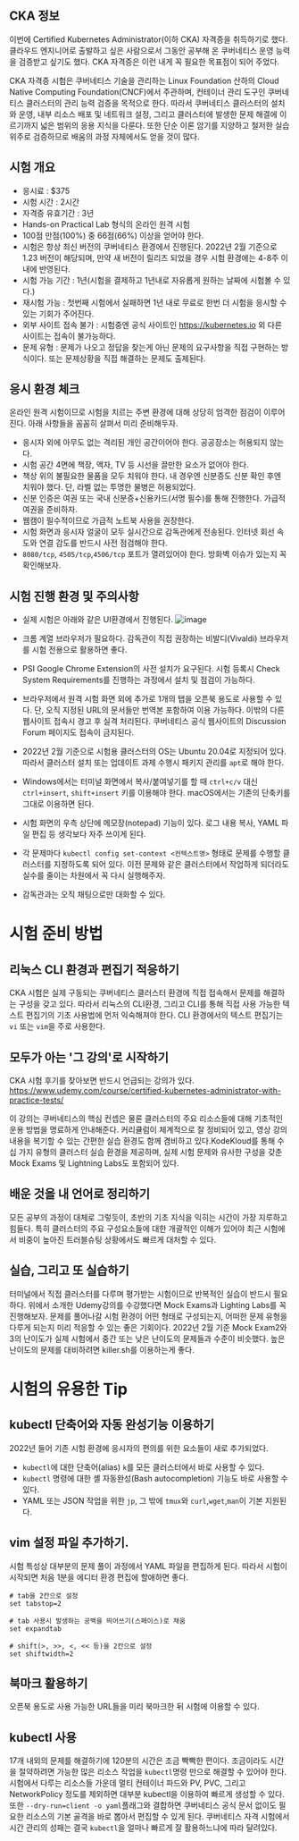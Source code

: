 ## CKA 정보
이번에 Certified Kubernetes Administrator(이하 CKA) 자격증을 취득하기로 했다. 클라우드 엔지니어로 출발하고 싶은 사람으로서 그동안 공부해 온 쿠버네티스 운영 능력을 검증받고 싶기도 했다. CKA 자격증은 이런 내게 꼭 필요한 목표점이 되어 주었다.

CKA 자격증 시험은 쿠버네티스 기술을 관리하는 Linux Foundation 산하의 Cloud Native Computing Foundation(CNCF)에서 주관하며, 컨테이너 관리 도구인 쿠버네티스 클러스터의 관리 능력 검증을 목적으로 한다. 따라서 쿠버네티스 클러스터의 설치와 운영, 내부 리소스 배포 및 네트워크 설정, 그리고 클러스터에 발생한 문제 해결에 이르기까지 넓은 범위의 응용 지식을 다룬다. 또한 단순 이론 암기를 지양하고 철저한 실습 위주로 검증하므로 배움의 과정 자체에서도 얻을 것이 많다.

## 시험 개요

 - 응시료 : $375
 - 시험 시간 : 2시간
 - 자격증 유효기간 : 3년
 - Hands-on Practical Lab 형식의 온라인 원격 시험
 - 100점 만점(100%) 중 66점(66%) 이상을 얻어야 한다.
 - 시험은 항상 최신 버전의 쿠버네티스 환경에서 진행된다. 2022년 2월 기준으로 1.23 버전이 해당되며, 만약 새 버전이 릴리즈 되었을 경우 시험 환경에는 4-8주 이내에 반영된다.
 - 시험 가능 기간 : 1년(시험을 결제하고 1년내로 자유롭게 원하는 날짜에 시험볼 수 있다.)
 - 재시험 가능 : 첫번째 시험에서 실패하면 1년 내로 무료로 한번 더 시험을 응시할 수 있는 기회가 주어진다.
 - 외부 사이트 접속 불가 : 시험중엔 공식 사이트인 https://kubernetes.io 외 다른 사이트는 접속이 불가능하다.
 - 문제 유형 : 문제가 나오고 정답을 찾는게 아닌 문제의 요구사항을 직접 구현하는 방식이다. 또는 문제상황을 직접 해결하는 문제도 출제된다.

## 응시 환경 체크
온라인 원격 시험이므로 시험을 치르는 주변 환경에 대해 상당히 엄격한 점검이 이루어진다. 아래 사항들을 꼼꼼히 살펴서 미리 준비해두자.

- 응시자 외에 아무도 없는 격리된 개인 공간이어야 한다. 공공장소는 허용되지 않는다.
- 시험 공간 4면에 책장, 액자, TV 등 시선을 끌만한 요소가 없어야 한다.
- 책상 위의 불필요한 물품을 모두 치워야 한다. 내 경우엔 신분증도 신분 확인 후엔 치워야 했다. 단, 라벨 없는 투명한 물병은 허용되었다.
- 신분 인증은 여권 또는 국내 신분증+신용카드(서명 필수)를 통해 진행한다. 가급적 여권을 준비하자.
- 웹캠이 필수적이므로 가급적 노트북 사용을 권장한다.
- 시험 화면과 응시자 얼굴이 모두 실시간으로 감독관에게 전송된다. 인터넷 회선 속도와 연결 감도를 반드시 사전 점검해야 한다.
- `8080/tcp`, `4505/tcp`,`4506/tcp` 포트가 열려있어야 한다. 방화벽 이슈가 있는지 꼭 확인해보자.

## 시험 진행 환경 및 주의사항
- 실제 시험은 아래와 같은 UI환경에서 진행된다.
![image](https://user-images.githubusercontent.com/81672260/165020213-df6ebf7f-469d-4e06-a253-48ae84f1ed0e.png)

- 크롬 계열 브라우저가 필요하다. 감독관이 직접 권장하는 비발디(Vivaldi) 브라우저를 시험 전용으로 활용하면 좋다.
- PSI Google Chrome Extension의 사전 설치가 요구된다. 시험 등록시 Check System Requirements를 진행하는 과정에서 설치 및 점검이 가능하다.
- 브라우저에서 원격 시험 화면 외에 추가로 1개의 탭을 오픈북 용도로 사용할 수 있다. 단, 오직 지정된 URL의 문서들만 번역본 포함하여 이용 가능하다. 이밖의 다른 웹사이트 접속시 경고 후 실격 처리된다. 쿠버네티스 공식 웹사이트의 Discussion Forum 페이지도 접속이 금지된다.
- 2022년 2월 기준으로 시험용 클러스터의 OS는 Ubuntu 20.04로 지정되어 있다. 따라서 클러스터 설치 또는 업데이트 과제 수행시 패키지 관리를 `apt`로 해야 한다.
- Windows에서는 터미널 화면에서 복사/붙여넣기를 할 때 `ctrl+c/v` 대신 `ctrl+insert`, `shift+insert` 키를 이용해야 한다. macOS에서는 기존의 단축키를 그대로 이용하면 된다.
- 시험 화면의 우측 상단에 메모장(notepad) 기능이 있다. 로그 내용 복사, YAML 파일 편집 등 생각보다 자주 쓰이게 된다.
- 각 문제마다 `kubectl config set-context <컨텍스트명>` 형태로 문제를 수행할 클러스터를 지정하도록 되어 있다. 이전 문제와 같은 클러스터에서 작업하게 되더라도 실수를 줄이는 차원에서 꼭 다시 실행해주자.
- 감독관과는 오직 채팅으로만 대화할 수 있다.

# 시험 준비 방법
## 리눅스 CLI 환경과 편집기 적응하기

CKA 시험은 실제 구동되는 쿠버네티스 클러스터 환경에 직접 접속해서 문제를 해결하는 구성을 갖고 있다. 따라서 리눅스의 CLI환경, 그리고 CLI를 통해 직접 사용 가능한 텍스트 편집기의
기초 사용법에 먼저 익숙해져야 한다. CLI 환경에서의 텍스트 편집기는 `vi` 또는 `vim`을 주로 사용한다.

## 모두가 아는 '그 강의'로 시작하기
CKA 시험 후기를 찾아보면 반드시 언급되는 강의가 있다.
https://www.udemy.com/course/certified-kubernetes-administrator-with-practice-tests/

이 강의는 쿠버네티스의 핵심 컨셉은 물론 클러스터의 주요 리소스들에 대해 기초적인 운용 방법을 명료하게 안내해준다. 커리큘럼이 체계적으로 잘 정비되어 있고, 영상 강의 내용을 복기할 수 있는 간편한 실습 환경도 함께 겸비하고 있다.KodeKloud를 통해 수십 가지 유형의 클러스터 실습 환경을 제공하며, 실제 시험 문제와 유사한 구성을 갖춘 Mock Exams 및 Lightning Labs도
포함되어 있다.

## 배운 것을 내 언어로 정리하기
모든 공부의 과정이 대체로 그렇듯이, 초반의 기초 지식을 익히는 시간이 가장 지루하고 힘들다. 특히 클러스터의 주요 구성요소들에 대한 개괄적인 이해가 있어야 최근 시험에서 비중이 높아진 트러블슈팅 상황에서도 빠르게 대처할 수 있다.

## 실습, 그리고 또 실습하기

터미널에서 직접 클러스터를 다루며 평가받는 시험이므로 반복적인 실습이 반드시 필요하다.
위에서 소개한 Udemy강의를 수강했다면 Mock Exams과 Lighting Labs를 꼭 진행해보자. 문제를 풀어나갈 시험 환경이 어떤 형태로 구성되는지, 어떠한 문제 유형을 다루게 되는지 미리 적응할 수 있는 좋은 기회이다. 2022년 2월 기준 Mock Exam2와 3의 난이도가 실제 시험에서 중간 또는 낮은 난이도의 문제들과 수준이 비슷했다. 높은 난이도의 문제를 대비하려면 killer.sh를 이용하는게 좋다.

# 시험의 유용한 Tip 

## kubectl 단축어와 자동 완성기능 이용하기
2022년 들어 기존 시험 환경에 응시자의 편의를 위한 요소들이 새로 추가되었다.

- `kubectl`에 대한 단축어(alias) `k`를 모든 클러스터에서 바로 사용할 수 있다.
- `kubectl` 명령에 대한 셸 자동완성(Bash autocompletion) 기능도 바로 사용할 수 있다.
- YAML 또는 JSON 작업을 위한 `jp`, 그 밖에 `tmux`와 `curl`,`wget`,`man`이 기본 지원된다.

## vim 설정 파일 추가하기.
시험 특성상 대부분의 문제 풀이 과정에서 YAML 파일을 편집하게 된다. 따라서 시험이 시작되면 처음 1분을 에디터 환경 편집에 할애하면 좋다.

```
# tab을 2칸으로 설정
set tabstop=2

# tab 사용시 발생하는 공백을 띄어쓰기(스페이스)로 채움
set expandtab

# shift(>, >>, <, << 등)을 2칸으로 설정
set shiftwidth=2
```

## 북마크 활용하기
오픈북 용도로 사용 가능한 URL들을 미리 북마크한 뒤 시험에 이용할 수 있다.

## kubectl 사용
17개 내외의 문제를 해결하기에 120분의 시간은 조금 빡빡한 편이다. 조금이라도 시간을 절약하려면 가능한 많은 리소스 작업을 `kubectl`명령 만으로 해결할 수 있어야 한다.
시험에서 다루는 리소스들 가운데 멀티 컨테이너 파드와 PV, PVC, 그리고 NetworkPolicy 정도를 제외하면 대부분 kubectl을 이용하여 빠르게 생성할 수 있다.
또한 `--dry-run=client -o yaml`플래그와 결합하면 쿠버네티스 공식 문서 없이도 필요한 리소스의 기본 골격을 바로 뽑아서 편집할 수 있게 된다. 쿠버네티스 자격 시험에서 시간 관리의 성패는 결국 `kubectl`을 얼마나 빠르게 잘 활용하느냐에 따라 달려있다.





